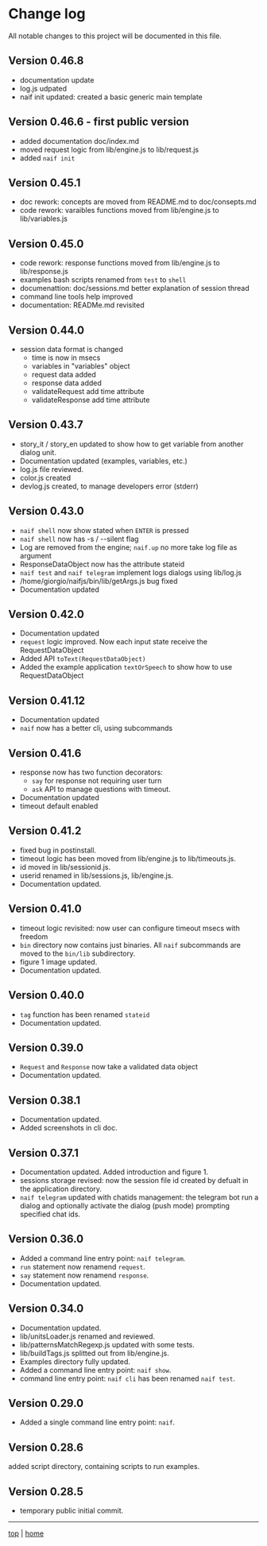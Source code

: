 # Change log

All notable changes to this project will be documented in this file. 

## Version 0.46.8
- documentation update
- log.js udpated
- naif init updated: created a basic generic main template

## Version 0.46.6 - first public version
- added documentation doc/index.md 
- moved request logic from lib/engine.js to lib/request.js 
- added `naif init`

## Version 0.45.1
- doc rework: concepts are moved from README.md  to doc/consepts.md
- code rework: varaibles functions moved from lib/engine.js to lib/variables.js

## Version 0.45.0
- code rework: response functions moved from lib/engine.js to lib/response.js
- examples bash scripts renamed from `test` to `shell` 
- documenattion: doc/sessions.md better explanation of session thread 
- command line tools help improved 
- documentation: READMe.md revisited

## Version 0.44.0
- session data format is changed
  - time is now in msecs
  - variables in "variables" object
  - request data added
  - response data added
  - validateRequest add time attribute
  - validateResponse add time attribute

## Version 0.43.7
- story_it / story_en updated to show how to get variable from another dialog unit. 
- Documentation updated (examples, variables, etc.)
- log.js file reviewed. 
- color.js created
- devlog.js created, to manage developers error (stderr)

## Version 0.43.0
- `naif shell` now show stated when `ENTER` is pressed 
- `naif shell` now has -s / --silent flag 
- Log are removed from the engine; `naif.up` no more take log file as argument
- ResponseDataObject now has the attribute stateid
- `naif test` and `naif telegram` implement logs dialogs using lib/log.js
- /home/giorgio/naifjs/bin/lib/getArgs.js bug fixed 
- Documentation updated

## Version 0.42.0
- Documentation updated
- `request` logic improved. Now each input state receive the RequestDataObject
- Added API `toText(RequestDataObject)` 
- Added the example application `textOrSpeech` to show how to use RequestDataObject

## Version 0.41.12
- Documentation updated
- `naif` now has  a better cli, using subcommands

## Version 0.41.6
- response now has two function decorators: 
  - `say` for response not requiring user turn 
  - `ask` API  to manage questions with timeout. 
- Documentation updated
- timeout default enabled

## Version 0.41.2
- fixed bug in postinstall. 
- timeout logic has been moved from lib/engine.js to lib/timeouts.js. 
- id moved in lib/sessionid.js. 
- userid renamed in lib/sessions.js, lib/engine.js. 
- Documentation updated. 

## Version 0.41.0 
- timeout logic revisited: now user can configure timeout msecs with freedom 
- `bin` directory now contains just binaries. All `naif` subcommands are moved to the `bin/lib` subdirectory.
- figure 1 image updated.
- Documentation updated. 

## Version 0.40.0 
- `tag` function has been renamed `stateid`
- Documentation updated. 

## Version 0.39.0 
- `Request`  and `Response` now take a validated data object
- Documentation updated. 

## Version 0.38.1 
- Documentation updated. 
- Added screenshots in cli doc. 

## Version 0.37.1 
- Documentation updated. Added introduction and figure 1. 
- sessions storage revised: now the session file id created by defualt in the application directory.
- `naif telegram` updated with chatids management: 
  the telegram bot run a dialog and optionally activate the dialog (push mode) prompting specified chat ids.

## Version 0.36.0 
- Added a command line entry point: `naif telegram`.
- `run` statement now renamend `request`. 
- `say` statement now renamend `response`. 
- Documentation updated. 

## Version 0.34.0 
- Documentation updated. 
- lib/unitsLoader.js renamed and reviewed.
- lib/patternsMatchRegexp.js updated with some tests.
- lib/buildTags.js splitted out from lib/engine.js.
- Examples directory fully updated.
- Added a command line entry point: `naif show`.
- command line entry point: `naif cli` has been renamed `naif test`.

## Version 0.29.0 
- Added a single command line entry point: `naif`.

## Version 0.28.6 
 added script directory, containing scripts to run examples.

## Version 0.28.5 
- temporary public initial commit.

---

[top](#) | [home](../README.md)


